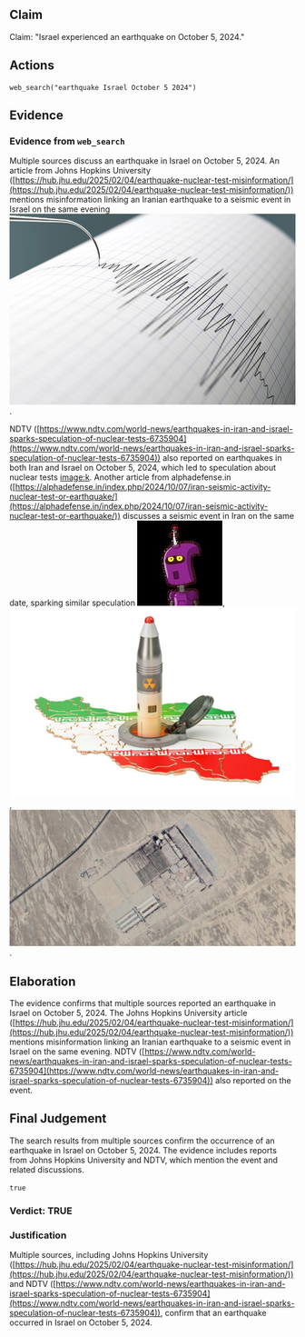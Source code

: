 ## Claim
Claim: "Israel experienced an earthquake on October 5, 2024."

## Actions
```
web_search("earthquake Israel October 5 2024")
```

## Evidence
### Evidence from `web_search`
Multiple sources discuss an earthquake in Israel on October 5, 2024. An article from Johns Hopkins University ([https://hub.jhu.edu/2025/02/04/earthquake-nuclear-test-misinformation/](https://hub.jhu.edu/2025/02/04/earthquake-nuclear-test-misinformation/)) mentions misinformation linking an Iranian earthquake to a seismic event in Israel on the same evening ![image 10616](media/2025-08-30_07-24-1756538674-713713.jpg).

NDTV ([https://www.ndtv.com/world-news/earthquakes-in-iran-and-israel-sparks-speculation-of-nuclear-tests-6735904](https://www.ndtv.com/world-news/earthquakes-in-iran-and-israel-sparks-speculation-of-nuclear-tests-6735904)) also reported on earthquakes in both Iran and Israel on October 5, 2024, which led to speculation about nuclear tests <image:k>. Another article from alphadefense.in ([https://alphadefense.in/index.php/2024/10/07/iran-seismic-activity-nuclear-test-or-earthquake/](https://alphadefense.in/index.php/2024/10/07/iran-seismic-activity-nuclear-test-or-earthquake/)) discusses a seismic event in Iran on the same date, sparking similar speculation ![image 10629](media/2025-08-30_07-25-1756538710-708343.jpg), ![image 10631](media/2025-08-30_07-25-1756538723-858437.jpg), ![image 10632](media/2025-08-30_07-25-1756538725-517127.jpg).


## Elaboration
The evidence confirms that multiple sources reported an earthquake in Israel on October 5, 2024. The Johns Hopkins University article ([https://hub.jhu.edu/2025/02/04/earthquake-nuclear-test-misinformation/](https://hub.jhu.edu/2025/02/04/earthquake-nuclear-test-misinformation/)) mentions misinformation linking an Iranian earthquake to a seismic event in Israel on the same evening. NDTV ([https://www.ndtv.com/world-news/earthquakes-in-iran-and-israel-sparks-speculation-of-nuclear-tests-6735904](https://www.ndtv.com/world-news/earthquakes-in-iran-and-israel-sparks-speculation-of-nuclear-tests-6735904)) also reported on the event.


## Final Judgement
The search results from multiple sources confirm the occurrence of an earthquake in Israel on October 5, 2024. The evidence includes reports from Johns Hopkins University and NDTV, which mention the event and related discussions.

`true`


### Verdict: TRUE

### Justification
Multiple sources, including Johns Hopkins University ([https://hub.jhu.edu/2025/02/04/earthquake-nuclear-test-misinformation/](https://hub.jhu.edu/2025/02/04/earthquake-nuclear-test-misinformation/)) and NDTV ([https://www.ndtv.com/world-news/earthquakes-in-iran-and-israel-sparks-speculation-of-nuclear-tests-6735904](https://www.ndtv.com/world-news/earthquakes-in-iran-and-israel-sparks-speculation-of-nuclear-tests-6735904)), confirm that an earthquake occurred in Israel on October 5, 2024.
